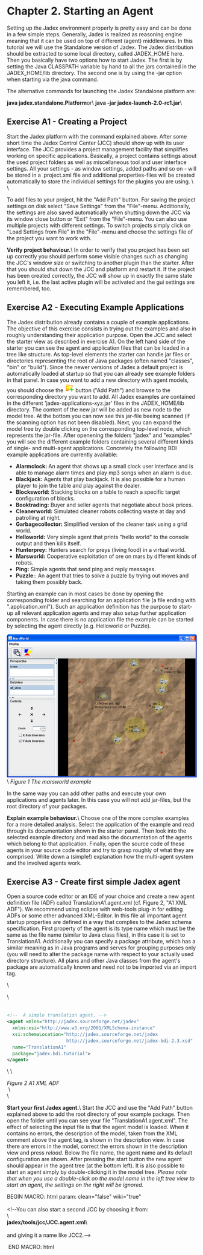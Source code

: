 Chapter 2. Starting an Agent
=========================================

Setting up the Jadex environment properly is pretty easy and can be done in a few simple steps. Generally, Jadex is realized as reasoning engine meaning that it can be used on top of different (agent) middlewares. In this tutorial we will use the Standalone version of Jadex. The Jadex distribution should be extracted to some local directory, called JADEX\_HOME here. Then you basically have two options how to start Jadex. The first is by setting the Java CLASSPATH variable by hand to all the jars contained in the JADEX\_HOME/lib directory. The second one is by using the -jar option when starting via the java command.



The alternative commands for launching the Jadex Standalone platform are:



**java jadex.standalone.Platform**or\\ **java -jar jadex-launch-2.0-rc1.jar**\\

Exercise A1 - Creating a Project
---------------------------------------------

Start the Jadex platform with the command explained above. After some short time the Jadex Control Center (JCC) should show up with its user interface. The JCC provides a project management facility that simplifies working on specific applications. Basically, a project contains settings about the used project folders as well as miscellaneous tool and user interface settings. All your settings - as window settings, added paths and so on - will be stored in a .project.xml file and additional properties-files will be created automatically to store the individual settings for the plugins you are using. \\\
\\

To add files to your project, hit the "Add Path" button. For saving the project settings on disk select "Save Settings" from the "File"-menu. Additionally, the settings are also saved automatically when shutting down the JCC via its window close button or "Exit" from the "File"-menu. You can also use multiple projects with different settings. To switch projects simply click on "Load Settings from File" in the "File"-menu and choose the settings file of the project you want to work with.



**Verify project behaviour.**\\ In order to verify that you project has been set up correctly you should perform some visible changes such as changing the JCC's window size or switching to another plugin than the starter. After that you should shut down the JCC and platform and restart it. If the project has been created correctly, the JCC will show up in exactly the same state you left it, i.e. the last active plugin will be activated and the gui settings are remembered, too.

Exercise A2 - Executing Example Applications
---------------------------------------------------------

The Jadex distribution already contains a couple of example applications. The objective of this exercise consists in trying out the examples and also in roughly understanding their application purpose. Open the JCC and select the starter view as described in exercise A1. On the left hand side of the starter you can see the agent and application files that can be loaded in a tree like structure. As top-level elements the starter can handle jar files or directories representing the root of Java packages (often named "classes", "bin" or "build"). Since the newer versions of Jadex a default project is automatically loaded at startup so that you can already see example folders in that panel. In case you want to add a new directory with agent models, you should choose the ![](newaddfolder.png) button ("Add Path") and browse to the corresponding directory you want to add. All Jadex examples are contained in the different 'jadex-applications-xyz.jar' files in the JADEX\_HOME/lib directory. The content of the new jar will be added as new node to the model tree. At the bottom you can now see this jar-file beeing scanned (if the scanning option has not been disabled). Next, you can expand the model tree by double clicking on the corresponding top-level node, which represents the jar-file. After openening the folders "jadex" and "examples" you will see the different example folders containing several different kinds of single- and multi-agent applications. Concretely the following BDI example applications are currently available:

-   **Alarmclock:** An agent that shows up a small clock user interface and is able to manage alarm times and play mp3 songs when an alarm is due.
-   **Blackjack:** Agents that play backjack. It is also possible for a human player to join the table and play against the dealer.
-   **Blocksworld:** Stacking blocks on a table to reach a specific target configuration of blocks.
-   **Booktrading:** Buyer and seller agents that negotiate about book prices.
-   **Cleanerworld:** Simulated cleaner robots collecting waste at day and patrolling at night.
-   **Garbagecollector:** Simplified version of the cleaner task using a grid world.
-   **Helloworld:** Very simple agent that prints "hello world" to the console output and then kills itself.
-   **Hunterprey:** Hunters search for preys (living food) in a virtual world.
-   **Marsworld:** Cooperative exploitation of ore on mars by different kinds of robots.
-   **Ping:** Simple agents that send ping and reply messages.
-   **Puzzle:**: An agent that tries to solve a puzzle by trying out moves and taking them possibly back.

Starting an example can in most cases be done by opening the corresponding folder and searching for an application file (a file ending with ".application.xml"). Such an application definition has the purpose to start-up all relevant application agents and may also setup further application components. In case there is no application file the example can be started by selecting the agent directly (e.g. Helloworld or Puzzle).



![](marsworld.png)\\ *Figure 1 The marsworld example*



In the same way you can add other paths and execute your own applications and agents later. In this case you will not add jar-files, but the root directory of your packages.



**Explain example behaviour.**\\ Choose one of the more complex examples for a more detailed analysis. Select the application of the example and read through its documentation shown in the starter panel. Then look into the selected example directory and read also the documentation of the agents which belong to that application. Finally, open the source code of these agents in your source code editor and try to grasp roughly of what they are comprised. Write down a (simple!) explanation how the multi-agent system and the involved agents work.

Exercise A3 - Create first simple Jadex agent
----------------------------------------------------------

Open a source code editor or an IDE of your choice and create a new agent definition file (ADF) called TranslationA1.agent.xml (cf. Figure 2, "A1 XML ADF"). We recommend using eclipse with web-tools plug-in for editing ADFs or some other advanced XML-Editor. In this file all important agent startup properties are defined in a way that complies to the Jadex schema specification. First property of the agent is its type name which must be the same as the file name (similar to Java class files), in this case it is set to TranslationA1. Additionally you can specify a package attribute, which has a similar meaning as in Java programs and serves for grouping purposes only (you will need to alter the package name with respect to your actually used directory structure). All plans and other Java classes from the agent's package are automatically known and need not to be imported via an import tag.

\\

\\


```xml

<!--  A simple translation agent. -->  
<agent xmlns="http://jadex.sourceforge.net/jadex"
  xmlns:xsi="http://www.w3.org/2001/XMLSchema-instance"
  xsi:schemaLocation="http://jadex.sourceforge.net/jadex
                      http://jadex.sourceforge.net/jadex-bdi-2.3.xsd"
  name="TranslationA1"
  package="jadex.bdi.tutorial">
</agent>

```


\\ \\

*Figure 2 A1 XML ADF*\
 \\\
\\

**Start your first Jadex agent.**\\ Start the JCC and use the "Add Path" button explained above to add the root directory of your example package. Then open the folder until you can see your file "TranslationA1.agent.xml". The effect of selecting the input file is that the agent model is loaded. When it contains no errors, the description of the model, taken from the XML comment above the agent tag, is shown in the description view. In case there are errors in the model, correct the errors shown in the description view and press *reload*. Below the file name, the agent name and its default configuration are shown. After pressing the start button the new agent should appear in the agent tree (at the bottom left). It is also possible to start an agent simply by double-clicking it in the model tree. *Please note that when you use a double-click on the model name in the left tree view to start an agent, the settings on the right will be ignored.*

BEGIN MACRO: html param: clean="false" wiki="true"\
\
&lt;!--You can also start a second JCC by choosing it from:\
\\\
**jadex/tools/jcc/JCC.agent.xml**\\\
                \
and giving it a name like JCC2.--&gt;

 END MACRO: html
